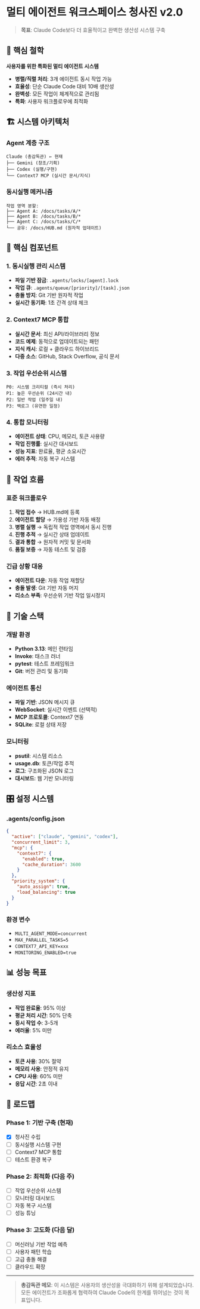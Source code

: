 # 멀티 에이전트 워크스페이스 청사진 v2.0
> **목표**: Claude Code보다 더 효율적이고 완벽한 생산성 시스템 구축

## 🎯 핵심 철학

**사용자를 위한 특화된 멀티 에이전트 시스템**
- **병렬/직렬 처리**: 3개 에이전트 동시 작업 가능
- **효율성**: 단순 Claude Code 대비 10배 생산성
- **완벽성**: 모든 작업이 체계적으로 관리됨
- **특화**: 사용자 워크플로우에 최적화

## 🏗️ 시스템 아키텍처

### Agent 계층 구조
```
Claude (총감독관) ← 현재
├── Gemini (창조/기획)
├── Codex (실행/구현)  
└── Context7 MCP (실시간 문서/지식)
```

### 동시실행 메커니즘
```
작업 영역 분할:
├── Agent A: /docs/tasks/A/*
├── Agent B: /docs/tasks/B/*
├── Agent C: /docs/tasks/C/*
└── 공유: /docs/HUB.md (원자적 업데이트)
```

## 🔧 핵심 컴포넌트

### 1. 동시실행 관리 시스템
- **파일 기반 잠금**: `.agents/locks/[agent].lock`
- **작업 큐**: `.agents/queue/[priority]/[task].json`
- **충돌 방지**: Git 기반 원자적 작업
- **실시간 동기화**: 1초 간격 상태 체크

### 2. Context7 MCP 통합
- **실시간 문서**: 최신 API/라이브러리 정보
- **코드 예제**: 동적으로 업데이트되는 패턴
- **지식 캐시**: 로컬 + 클라우드 하이브리드
- **다중 소스**: GitHub, Stack Overflow, 공식 문서

### 3. 작업 우선순위 시스템
```
P0: 시스템 크리티컬 (즉시 처리)
P1: 높은 우선순위 (24시간 내)
P2: 일반 작업 (일주일 내)
P3: 백로그 (유연한 일정)
```

### 4. 통합 모니터링
- **에이전트 상태**: CPU, 메모리, 토큰 사용량
- **작업 진행률**: 실시간 대시보드
- **성능 지표**: 완료율, 평균 소요시간
- **에러 추적**: 자동 복구 시스템

## 🚀 작업 흐름

### 표준 워크플로우
1. **작업 접수** → HUB.md에 등록
2. **에이전트 할당** → 가용성 기반 자동 배정
3. **병렬 실행** → 독립적 작업 영역에서 동시 진행
4. **진행 추적** → 실시간 상태 업데이트
5. **결과 통합** → 원자적 커밋 및 문서화
6. **품질 보증** → 자동 테스트 및 검증

### 긴급 상황 대응
- **에이전트 다운**: 자동 작업 재할당
- **충돌 발생**: Git 기반 자동 머지
- **리소스 부족**: 우선순위 기반 작업 일시정지

## 🔬 기술 스택

### 개발 환경
- **Python 3.13**: 메인 런타임
- **Invoke**: 태스크 러너
- **pytest**: 테스트 프레임워크
- **Git**: 버전 관리 및 동기화

### 에이전트 통신
- **파일 기반**: JSON 메시지 큐
- **WebSocket**: 실시간 이벤트 (선택적)
- **MCP 프로토콜**: Context7 연동
- **SQLite**: 로컬 상태 저장

### 모니터링
- **psutil**: 시스템 리소스
- **usage.db**: 토큰/작업 추적
- **로그**: 구조화된 JSON 로그
- **대시보드**: 웹 기반 모니터링

## 🎛️ 설정 시스템

### .agents/config.json
```json
{
  "active": ["claude", "gemini", "codex"],
  "concurrent_limit": 3,
  "mcp": {
    "context7": {
      "enabled": true,
      "cache_duration": 3600
    }
  },
  "priority_system": {
    "auto_assign": true,
    "load_balancing": true
  }
}
```

### 환경 변수
- `MULTI_AGENT_MODE=concurrent`
- `MAX_PARALLEL_TASKS=5`
- `CONTEXT7_API_KEY=xxx`
- `MONITORING_ENABLED=true`

## 📊 성능 목표

### 생산성 지표
- **작업 완료율**: 95% 이상
- **평균 처리 시간**: 50% 단축
- **동시 작업 수**: 3-5개
- **에러율**: 5% 미만

### 리소스 효율성
- **토큰 사용**: 30% 절약
- **메모리 사용**: 안정적 유지
- **CPU 사용**: 60% 미만
- **응답 시간**: 2초 이내

## 🔮 로드맵

### Phase 1: 기반 구축 (현재)
- [x] 청사진 수립
- [ ] 동시실행 시스템 구현
- [ ] Context7 MCP 통합
- [ ] 테스트 환경 복구

### Phase 2: 최적화 (다음 주)
- [ ] 작업 우선순위 시스템
- [ ] 모니터링 대시보드
- [ ] 자동 복구 시스템
- [ ] 성능 튜닝

### Phase 3: 고도화 (다음 달)
- [ ] 머신러닝 기반 작업 예측
- [ ] 사용자 패턴 학습
- [ ] 고급 충돌 해결
- [ ] 클라우드 확장

---

> **총감독관 메모**: 이 시스템은 사용자의 생산성을 극대화하기 위해 설계되었습니다. 모든 에이전트가 조화롭게 협력하여 Claude Code의 한계를 뛰어넘는 것이 목표입니다.